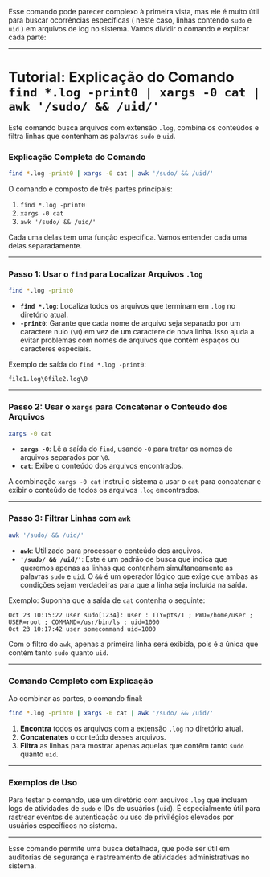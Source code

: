 Esse comando pode parecer complexo à primeira vista, mas ele é muito útil para buscar ocorrências específicas ( neste caso, linhas contendo `sudo` e `uid` ) em arquivos de log no sistema. Vamos dividir o comando e explicar cada parte:

---

# Tutorial: Explicação do Comando `find *.log -print0 | xargs -0 cat | awk '/sudo/ && /uid/'`

Este comando busca arquivos com extensão `.log`, combina os conteúdos e filtra linhas que contenham as palavras `sudo` e `uid`.

### Explicação Completa do Comando

```bash
find *.log -print0 | xargs -0 cat | awk '/sudo/ && /uid/'
```

O comando é composto de três partes principais:
1. `find *.log -print0`
2. `xargs -0 cat`
3. `awk '/sudo/ && /uid/'`

Cada uma delas tem uma função específica. Vamos entender cada uma delas separadamente.

---

### Passo 1: Usar o `find` para Localizar Arquivos `.log`

```bash
find *.log -print0
```

- **`find *.log`**: Localiza todos os arquivos que terminam em `.log` no diretório atual.
- **`-print0`**: Garante que cada nome de arquivo seja separado por um caractere nulo (`\0`) em vez de um caractere de nova linha. Isso ajuda a evitar problemas com nomes de arquivos que contêm espaços ou caracteres especiais.

Exemplo de saída do `find *.log -print0`:
```
file1.log\0file2.log\0
```

---

### Passo 2: Usar o `xargs` para Concatenar o Conteúdo dos Arquivos

```bash
xargs -0 cat
```

- **`xargs -0`**: Lê a saída do `find`, usando `-0` para tratar os nomes de arquivos separados por `\0`.
- **`cat`**: Exibe o conteúdo dos arquivos encontrados.

A combinação `xargs -0 cat` instrui o sistema a usar o `cat` para concatenar e exibir o conteúdo de todos os arquivos `.log` encontrados.

---

### Passo 3: Filtrar Linhas com `awk`

```bash
awk '/sudo/ && /uid/'
```

- **`awk`**: Utilizado para processar o conteúdo dos arquivos.
- **`'/sudo/ && /uid/'`**: Este é um padrão de busca que indica que queremos apenas as linhas que contenham simultaneamente as palavras `sudo` e `uid`. O `&&` é um operador lógico que exige que ambas as condições sejam verdadeiras para que a linha seja incluída na saída.

Exemplo:
Suponha que a saída de `cat` contenha o seguinte:

```plaintext
Oct 23 10:15:22 user sudo[1234]: user : TTY=pts/1 ; PWD=/home/user ; USER=root ; COMMAND=/usr/bin/ls ; uid=1000
Oct 23 10:17:42 user somecommand uid=1000
```

Com o filtro do `awk`, apenas a primeira linha será exibida, pois é a única que contém tanto `sudo` quanto `uid`.

---

### Comando Completo com Explicação

Ao combinar as partes, o comando final:

```bash
find *.log -print0 | xargs -0 cat | awk '/sudo/ && /uid/'
```

1. **Encontra** todos os arquivos com a extensão `.log` no diretório atual.
2. **Concatenates** o conteúdo desses arquivos.
3. **Filtra** as linhas para mostrar apenas aquelas que contêm tanto `sudo` quanto `uid`.

---

### Exemplos de Uso

Para testar o comando, use um diretório com arquivos `.log` que incluam logs de atividades de `sudo` e IDs de usuários (`uid`). É especialmente útil para rastrear eventos de autenticação ou uso de privilégios elevados por usuários específicos no sistema.

---

Esse comando permite uma busca detalhada, que pode ser útil em auditorias de segurança e rastreamento de atividades administrativas no sistema.
